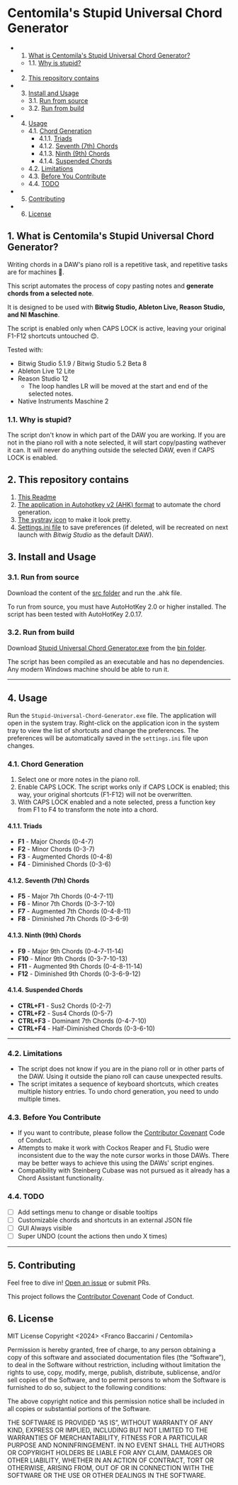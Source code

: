 # Centomila's Stupid Universal Chord Generator
<!-- vscode-markdown-toc -->
* 1. [What is Centomila's Stupid Universal Chord Generator?](#WhatisCentomilasStupidUniversalChordGenerator)
	* 1.1. [Why is stupid?](#Whyisstupid)
* 2. [This repository contains](#Thisrepositorycontains)
* 3. [Install and Usage](#InstallandUsage)
	* 3.1. [Run from source](#Runfromsource)
	* 3.2. [Run from build](#Runfrombuild)
* 4. [Usage](#Usage)
	* 4.1. [Chord Generation](#ChordGeneration)
		* 4.1.1. [Triads](#Triads)
		* 4.1.2. [Seventh (7th) Chords](#Seventh7thChords)
		* 4.1.3. [Ninth (9th) Chords](#Ninth9thChords)
		* 4.1.4. [Suspended Chords](#SuspendedChords)
	* 4.2. [Limitations](#Limitations)
	* 4.3. [Before You Contribute](#BeforeYouContribute)
	* 4.4. [TODO](#TODO)
* 5. [Contributing](#Contributing)
* 6. [License](#License)

<!-- vscode-markdown-toc-config
	numbering=true
	autoSave=true
	/vscode-markdown-toc-config -->
<!-- /vscode-markdown-toc -->

##  1. <a name='WhatisCentomilasStupidUniversalChordGenerator'></a>What is Centomila's Stupid Universal Chord Generator?

Writing chords in a DAW's piano roll is a repetitive task, and repetitive tasks are for machines 🤖.

This script automates the process of copy pasting notes and **generate chords from a selected note**.

It is designed to be used with **Bitwig Studio, Ableton Live, Reason Studio, and NI Maschine**.

The script is enabled only when CAPS LOCK is active, leaving your original F1-F12 shortcuts untouched 😊.

Tested with:
- Bitwig Studio 5.1.9 / Bitwig Studio 5.2 Beta 8
- Ableton Live 12 Lite
- Reason Studio 12
  - The loop handles LR will be moved at the start and end of the selected notes.
- Native Instruments Maschine 2

###  1.1. <a name='Whyisstupid'></a>Why is stupid?
The script don't know in which part of the DAW you are working. If you are not in the piano roll with a note selected, it will start copy/pasting wathever it can.
It will never do anything outside the selected DAW, even if CAPS LOCK is enabled.

##  2. <a name='Thisrepositorycontains'></a>This repository contains
1. [This Readme](Readme.md)
2. [The application in Autohotkey v2 (AHK) format](<src/StupidUniversalChordGenerator.ahk>) to automate the chord generation.
3. [The systray icon](<src/FChordsGen.ico>) to make it look pretty.
4. [Settings.ini file](Settings.ini) to save preferences (if deleted, will be recreated on next launch with _Bitwig Studio_ as the default DAW).

##  3. <a name='InstallandUsage'></a>Install and Usage

###  3.1. <a name='Runfromsource'></a>Run from source

Download the content of the [src folder](src) and run the .ahk file.

To run from source, you must have AutoHotKey 2.0 or higher installed. The script has been tested with AutoHotKey 2.0.17.

###  3.2. <a name='Runfrombuild'></a>Run from build

Download [Stupid Universal Chord Generator.exe](<bin/Stupid Universal Chord Generator.exe>) from the [bin folder](bin).

The script has been compiled as an executable and has no dependencies. Any modern Windows machine should be able to run it.

---

##  4. <a name='Usage'></a>Usage

Run the `Stupid-Universal-Chord-Generator.exe` file. The application will open in the system tray. Right-click on the application icon in the system tray to view the list of shortcuts and change the preferences. The preferences will be automatically saved in the `settings.ini` file upon changes.

###  4.1. <a name='ChordGeneration'></a>Chord Generation

1. Select one or more notes in the piano roll.
2. Enable CAPS LOCK. The script works only if CAPS LOCK is enabled; this way, your original shortcuts (F1-F12) will not be overwritten.
3. With CAPS LOCK enabled and a note selected, press a function key from F1 to F4 to transform the note into a chord.

####  4.1.1. <a name='Triads'></a>Triads
- **F1** - Major Chords (0-4-7)
- **F2** - Minor Chords (0-3-7)
- **F3** - Augmented Chords (0-4-8)
- **F4** - Diminished Chords (0-3-6)

####  4.1.2. <a name='Seventh7thChords'></a>Seventh (7th) Chords
- **F5** - Major 7th Chords (0-4-7-11)
- **F6** - Minor 7th Chords (0-3-7-10)
- **F7** - Augmented 7th Chords (0-4-8-11)
- **F8** - Diminished 7th Chords (0-3-6-9)

####  4.1.3. <a name='Ninth9thChords'></a>Ninth (9th) Chords
- **F9** - Major 9th Chords (0-4-7-11-14)
- **F10** - Minor 9th Chords (0-3-7-10-13)
- **F11** - Augmented 9th Chords (0-4-8-11-14)
- **F12** - Diminished 9th Chords (0-3-6-9-12)

####  4.1.4. <a name='SuspendedChords'></a>Suspended Chords
- **CTRL+F1** - Sus2 Chords (0-2-7)
- **CTRL+F2** - Sus4 Chords (0-5-7)
- **CTRL+F3** - Dominant 7th Chords (0-4-7-10)
- **CTRL+F4** - Half-Diminished Chords (0-3-6-10)

---

###  4.2. <a name='Limitations'></a>Limitations

- The script does not know if you are in the piano roll or in other parts of the DAW. Using it outside the piano roll can cause unexpected results.
- The script imitates a sequence of keyboard shortcuts, which creates multiple history entries. To undo chord generation, you need to undo multiple times.

###  4.3. <a name='BeforeYouContribute'></a>Before You Contribute

- If you want to contribute, please follow the [Contributor Covenant](https://www.contributor-covenant.org/version/2/1/code_of_conduct/) Code of Conduct.
- Attempts to make it work with Cockos Reaper and FL Studio were inconsistent due to the way the note cursor works in those DAWs. There may be better ways to achieve this using the DAWs' script engines.
- Compatibility with Steinberg Cubase was not pursued as it already has a Chord Assistant functionality.

###  4.4. <a name='TODO'></a>TODO

- [ ] Add settings menu to change or disable tooltips
- [ ] Customizable chords and shortcuts in an external JSON file
- [ ] GUI Always visible
- [ ] Super UNDO (count the actions then undo X times)

---

##  5. <a name='Contributing'></a>Contributing

Feel free to dive in! [Open an issue](https://github.com/centomila/standard-readme/issues/new) or submit PRs.

This project follows the [Contributor Covenant](https://www.contributor-covenant.org/version/2/1/code_of_conduct/) Code of Conduct.

##  6. <a name='License'></a>License

MIT License
Copyright <2024> <Franco Baccarini / Centomila>

Permission is hereby granted, free of charge, to any person obtaining a copy of this software and associated documentation files (the “Software”), to deal in the Software without restriction, including without limitation the rights to use, copy, modify, merge, publish, distribute, sublicense, and/or sell copies of the Software, and to permit persons to whom the Software is furnished to do so, subject to the following conditions:

The above copyright notice and this permission notice shall be included in all copies or substantial portions of the Software.

THE SOFTWARE IS PROVIDED “AS IS”, WITHOUT WARRANTY OF ANY KIND, EXPRESS OR IMPLIED, INCLUDING BUT NOT LIMITED TO THE WARRANTIES OF MERCHANTABILITY, FITNESS FOR A PARTICULAR PURPOSE AND NONINFRINGEMENT. IN NO EVENT SHALL THE AUTHORS OR COPYRIGHT HOLDERS BE LIABLE FOR ANY CLAIM, DAMAGES OR OTHER LIABILITY, WHETHER IN AN ACTION OF CONTRACT, TORT OR OTHERWISE, ARISING FROM, OUT OF OR IN CONNECTION WITH THE SOFTWARE OR THE USE OR OTHER DEALINGS IN THE SOFTWARE.
